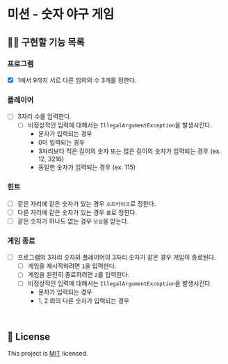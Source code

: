 # 미션 - 숫자 야구 게임

## 👩‍💻 구현할 기능 목록
### 프로그램
- [x] 1에서 9까지 서로 다른 임의의 수 3개를 정한다.

### 플레이어
- [ ] 3자리 수를 입력한다.
    - [ ] 비정상적인 입력에 대해서는 `IllegalArgumentException`을 발생시킨다.
       - 문자가 입력되는 경우
       - 0이 입력되는 경우
       - 3자리보다 적은 길이의 숫자 또는 많은 길이의 숫자가 입력되는 경우 (ex. 12, 3216)
       - 동일한 숫자가 입력되는 경우 (ex. 115)

### 힌트
- [ ] 같은 자리에 같은 숫자가 있는 경우 `스트라이크`로 정한다.
- [ ] 다른 자리에 같은 숫자가 있는 경우 `볼`로 정한다.
- [ ] 같은 숫자가 하나도 없는 경우 `낫싱`을 받는다.

### 게임 종료
- [ ] 프로그램의 3자리 숫자와 플레이어의 3자리 숫자가 같은 경우 게임이 종료된다.
    - [ ] 게임을 재시작하려면 `1`을 입력한다.
    - [ ] 게임을 완전히 종료하려면 `2`를 입력한다.
    - [ ] 비정상적인 입력에 대해서는 `IllegalArgumentException`을 발생시킨다.
        - 문자가 입력되는 경우
        - 1, 2 외의 다른 숫자가 입력되는 경우

<br>

## 📝 License

This project is [MIT](https://github.com/woowacourse/java-baseball-precourse/blob/master/LICENSE) licensed.
